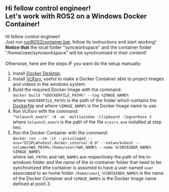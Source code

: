 ## Hi fellow control engineer! <br>Let's work with ROS2 on a Windows Docker Container!

Hi fellow control engineer!<br>
Just run [runROS2container.bat][L1], follow its instructions and start working!<br>
**Notice that** the local folder "syncworkspace" and the container folder "/home/user/syncworkspace" will be synchronized in their content!<br>
<br>
Otherwise, here are the steps IF you want do the setup manually:
1. Install [Docker Desktop][L2].
2. Install [VcXsrv][L3], useful to make a Docker Container able to project images and videos in the windows system.
3. Build the required Docker Image with the command:<br>
   ```docker build "%DOCKERFILE_PATH%" --tag %IMAGE_NAME%```<br>
   where ```%DOCKERFILE_PATH%``` is the path of the folder which contains the [Dockerfile][L4] and where ```%IMAGE_NAME%``` is the Docker Image name to use.
4. Run VcXsrv with the command:<br>
   ```"%xlaunch_exec%" :0 -ac -multiwindow -clipboard -logverbose 3```<br>
   where ```%xlaunch_exec%``` is the path of the file ```vcxsrv.exe``` installed at step two.
5. Run the Docker Container with the command:<br>
   ```docker run --rm -it --privileged --env="DISPLAY=host.docker.internal:0.0" --network=host --volume=%WS_PATH%:/home/user/%WS_NAME% --name %CONTAINER_NAME% %IMAGE_NAME%```<br>
   where ```%WS_PATH%``` and ```%WS_NAME%``` are respectively the path of the in-windows folder and the name of the in-container folder that need to be synchronized (the container is assumed to have a user named ```user``` associated to an home folder ```/home/user```), ```%CONTAINER_NAME%``` is the name of the Docker Container and ```%IMAGE_NAME%``` is the Docker Image name defined at point 3.

[L1]: https://github.com/VincenzoLomba/DistributedAutonomousSystems/blob/master/dockerworkspace/runROS2container.bat
[L2]: https://www.docker.com/products/docker-desktop
[L3]: https://vcxsrv.com/
[L4]: https://github.com/VincenzoLomba/DistributedAutonomousSystems/blob/master/dockerworkspace/setup/imageBuilding/Dockerfile
